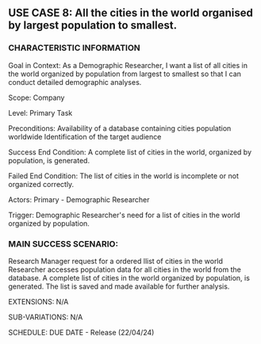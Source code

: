 ## USE CASE 8: All the cities in the world organised by largest population to smallest.

### CHARACTERISTIC INFORMATION

Goal in Context:
As a Demographic Researcher, I want a list of all cities in the world organized by population from largest to smallest so that I can conduct detailed demographic analyses.

Scope:
Company

Level:
Primary Task

Preconditions:
Availability of a database containing cities population worldwide
Identification of the target audience 

Success End Condition:
A complete list of cities in the world, organized by population, is generated.

Failed End Condition:
The list of cities in the world is incomplete or not organized correctly.

Actors:
Primary - Demographic Researcher

Trigger:
Demographic Researcher's need for a list of cities in the world organized by population.

### MAIN SUCCESS SCENARIO:

Research Manager request for a ordered llist of cities in the world
Researcher accesses population data for all cities in the world from the database.
A complete list of cities in the world organized by population, is generated.
The list is saved and made available for further analysis.

EXTENSIONS:
N/A

SUB-VARIATIONS:
N/A

SCHEDULE: DUE DATE - Release (22/04/24)